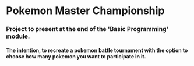 # Pokemon Master Championship

### Project to present at the end of the 'Basic Programming' module.
#### The intention, to recreate a pokemon battle tournament with the option to choose how many pokemon you want to participate in it.
